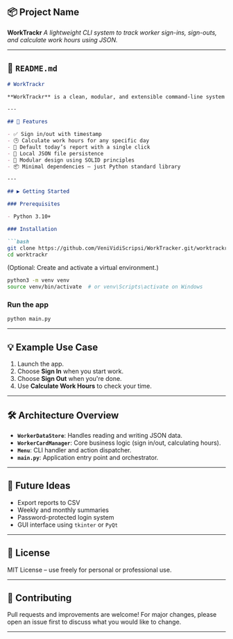 ## 📦 Project Name

**WorkTrackr**
*A lightweight CLI system to track worker sign-ins, sign-outs, and calculate work hours using JSON.*

---

## 📄 `README.md`

```markdown
# WorkTrackr

**WorkTrackr** is a clean, modular, and extensible command-line system that allows employees or freelancers to track their working hours by signing in and out. It uses JSON as a lightweight data store and is designed with full compliance to the **SOLID principles**.

---

## 🚀 Features

- ✅ Sign in/out with timestamp
- 🕒 Calculate work hours for any specific day
- 📅 Default today’s report with a single click
- 💾 Local JSON file persistence
- 🧩 Modular design using SOLID principles
- 📦 Minimal dependencies – just Python standard library

---

## ▶️ Getting Started

### Prerequisites

- Python 3.10+

### Installation

```bash
git clone https://github.com/VeniVidiScripsi/WorkTracker.git/worktrackr.git
cd worktrackr
````

(Optional: Create and activate a virtual environment.)

```bash
python3 -m venv venv
source venv/bin/activate  # or venv\Scripts\activate on Windows
```

### Run the app

```bash
python main.py
```

---

## 💡 Example Use Case

1. Launch the app.
2. Choose **Sign In** when you start work.
3. Choose **Sign Out** when you're done.
4. Use **Calculate Work Hours** to check your time.

---

## 🛠 Architecture Overview

* **`WorkerDataStore`**: Handles reading and writing JSON data.
* **`WorkerCardManager`**: Core business logic (sign in/out, calculating hours).
* **`Menu`**: CLI handler and action dispatcher.
* **`main.py`**: Application entry point and orchestrator.

---

## 📌 Future Ideas

* Export reports to CSV
* Weekly and monthly summaries
* Password-protected login system
* GUI interface using `tkinter` or `PyQt`

---

## 📝 License

MIT License – use freely for personal or professional use.

---

## 🤝 Contributing

Pull requests and improvements are welcome!
For major changes, please open an issue first to discuss what you would like to change.

---

